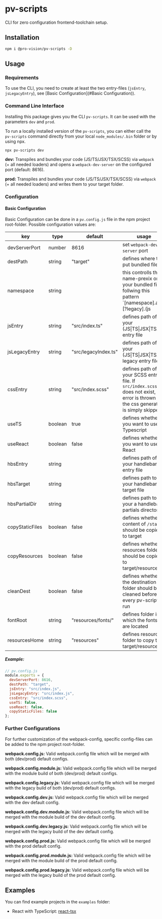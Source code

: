 # pv-scripts

CLI for zero configuration frontend-toolchain setup.

## Installation

```sh
npm i @pro-vision/pv-scripts -D
```

## Usage

### Requirements
To use the CLI, you need to create at least the two entry-files (`jsEntry`, `jsLegacyEntry`), see [Basic Configuration](#Basic Configuration)).

### Command Line Interface

Installing this package gives you the CLI `pv-scripts`. It can be used with the parameters `dev` and `prod`.

To run a locally installed version of the `pv-scripts`, you can either call the `pv-scripts` command directly from your local `node_modules/.bin` folder or by using npx.

```sh
npx pv-scripts dev
``` 

**dev:**
Transpiles and bundles your code (JS/TS/JSX/TSX/SCSS) via `webpack` (+ all needed loaders) and opens a `webpack-dev-server` on the configured port (default: 8616).

**prod:**
Transpiles and bundles your code (JS/TS/JSX/TSX/SCSS) via `webpack` (+ all needed loaders) and writes them to your target folder.

### Configuration

#### Basic Configuration

Basic Configuration can be done in a `pv.config.js` file in the npm project root-folder. Possible configuration values are:

| key             | type    | default              | usage                                                                                                           |
| --------------- | ------- | -------------------- | --------------------------------------------------------------------------------------------------------------- |
| devServerPort   | number  | 8616                 | set `webpack-dev-server` port                                                                                   |
| destPath        | string  | "target"             | defines where to put bundled files                                                                              |
| namespace       | string  |                      | this controlls the name-prexix on your bundled files follwing this pattern `[namespace].app.[?legacy].(js|css)` |
| jsEntry         | string  | "src/index.ts"       | defines path of your (JS\|TS\|JSX\|TSX) entry file                                                              |
| jsLegacyEntry   | string  | "src/legacyIndex.ts" | defines path of your (JS\|TS\|JSX\|TSX) legacy entry file                                                       |
| cssEntry        | string  | "src/index.scss"     | defines path of your SCSS entry file. If `src/index.scss` does not exist, no error is thrown but the css generation is simply skipped                                                                           |
| useTS           | boolean | true                 | defines whether you want to use Typescript                                                                      |
| useReact        | boolean | false                | defines whether you want to use React                                                                           |
| hbsEntry        | string  |                      | defines path of your handlebars entry file                                                                      |
| hbsTarget       | string  |                      | defines path to your handlebars target file                                                                     |
| hbsPartialDir   | string  |                      | defines path to your a handlebars partials directory                                                            |
| copyStaticFiles | boolean | false                | defines whether content of `/static` should be copied to target                                                 |
| copyResources   | boolean | false                | defines whether resources folder should be copied to target/resources                                           |
| cleanDest       | boolean | false                | defines whether the destination folder should be cleaned before every pv-scripts run                            |
| fontRoot        | string  | "resources/fonts/"   | defines folder in which the fonts are located                                                                   |
| resourcesHome   | string  | "resources"          | defines resources folder to copy to target/resources                                                            |

##### Example:

```js
// pv.config.js
module.exports = {
  devServerPort: 8616,
  destPath: "target",
  jsEntry: "src/index.js",
  jsLegacyEntry: "src/index.js",
  cssEntry: "src/index.scss",
  useTS: false,
  useReact: false,
  copyStaticFiles: false
};
```

### Further Configurations

For further customization of the webpack-config, specific config-files can be added to the npm project root-folder.

**webpack.config.js:**
Valid webpack.config file which will be merged with both (dev/prod) default configs.

**webpack.config.module.js:**
Valid webpack.config file which will be merged with the module build of both (dev/prod) default configs.

**webpack.config.legacy.js:**
Valid webpack.config file which will be merged with the legacy build of both (dev/prod) default configs.

**webpack.config.dev.js:**
Valid webpack.config file which will be merged with the dev default config.

**webpack.config.dev.module.js:**
Valid webpack.config file which will be merged with the module build of the dev default config.

**webpack.config.dev.legacy.js:**
Valid webpack.config file which will be merged with the legacy build of the dev default config.

**webpack.config.prod.js:**
Valid webpack.config file which will be merged with the prod default config.

**webpack.config.prod.module.js:**
Valid webpack.config file which will be merged with the module build of the prod default config.

**webpack.config.prod.legacy.js:**
Valid webpack.config file which will be merged with the legacy build of the prod default config.

## Examples

You can find example projects in the `examples` folder:

* React with TypeScript: [react-tsx](https://github.com/pro-vision/fe-tools/tree/master/examples/react-tsx)

